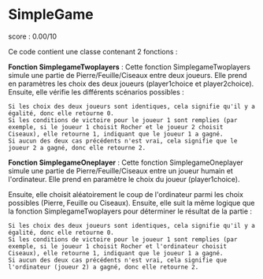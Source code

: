 # SimpleGame
score : 0.00/10

Ce code contient une classe contenant 2 fonctions : 

__Fonction SimplegameTwoplayers__ : Cette fonction SimplegameTwoplayers simule une partie de Pierre/Feuille/Ciseaux entre deux joueurs. Elle prend en paramètres les choix des deux joueurs (player1choice et player2choice). Ensuite, elle vérifie les différents scénarios possibles :

    Si les choix des deux joueurs sont identiques, cela signifie qu'il y a égalité, donc elle retourne 0.
    Si les conditions de victoire pour le joueur 1 sont remplies (par exemple, si le joueur 1 choisit Rocher et le joueur 2 choisit Ciseaux), elle retourne 1, indiquant que le joueur 1 a gagné.
    Si aucun des deux cas précédents n'est vrai, cela signifie que le joueur 2 a gagné, donc elle retourne 2.

__Fonction SimplegameOneplayer__ : Cette fonction SimplegameOneplayer simule une partie de Pierre/Feuille/Ciseaux entre un joueur humain et l'ordinateur. Elle prend en paramètre le choix du joueur (player1choice).

Ensuite, elle choisit aléatoirement le coup de l'ordinateur parmi les choix possibles (Pierre, Feuille ou Ciseaux). Ensuite, elle suit la même logique que la fonction SimplegameTwoplayers pour déterminer le résultat de la partie :

    Si les choix des deux joueurs sont identiques, cela signifie qu'il y a égalité, donc elle retourne 0.
    Si les conditions de victoire pour le joueur 1 sont remplies (par exemple, si le joueur 1 choisit Rocher et l'ordinateur choisit Ciseaux), elle retourne 1, indiquant que le joueur 1 a gagné.
    Si aucun des deux cas précédents n'est vrai, cela signifie que l'ordinateur (joueur 2) a gagné, donc elle retourne 2.
